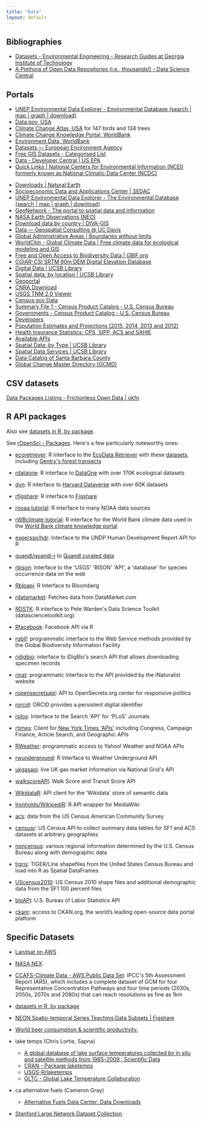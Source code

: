 ```yaml
---
title: "Data"
layout: default
---
```


## Bibliographies

- [Datasets - Environmental Engineering - Research Guides at Georgia Institute of Technology](http://libguides.gatech.edu/c.php?g=54014&p=349002)
- [A Plethora of Open Data Repositories (i.e., thousands!) - Data Science Central](http://www.datasciencecentral.com/profiles/blogs/a-plethora-of-open-data-repositories-i-e-thousands)

## Portals

- [UNEP Environmental Data Explorer - Environmental Database (search \| map \| graph \| download)](http://geodata.grid.unep.ch/)
- [Data.gov, USA](http://catalog.data.gov/dataset)
- [Climate Change Atlas, USA](http://www.fs.fed.us/nrs/atlas/) for 147 birds and 134 trees
- [Climate Change Knowledge Portal, WorldBank](http://sdwebx.worldbank.org/climateportal/)
- [Environment Data, WorldBank](http://data.worldbank.org/topic/environment)
- [Datasets — European Environment Agency](http://www.eea.europa.eu/data-and-maps/data#c17=&c11=&c5=all&c0=5&b_start=0)
- [Free GIS Datasets - Categorised List](http://freegisdata.rtwilson.com/)
- [Data - Developer Central \| US EPA](http://developer.epa.gov/category/data/)
- [Quick Links \| National Centers for Environmental Information (NCEI) formerly known as National Climatic Data Center (NCDC)](https://www.ncdc.noaa.gov/data-access/quick-links)
* [Downloads \| Natural Earth](http://www.naturalearthdata.com/downloads/)
* [Socioeconomic Data and Applications Center \| SEDAC](http://sedac.ciesin.columbia.edu/)
* [UNEP Environmental Data Explorer - The Environmental Database (search \| map \| graph \| download)](http://geodata.grid.unep.ch/)
* [GeoNetwork - The portal to spatial data and information](http://www.fao.org/geonetwork/srv/en/main.home)
* [NASA Earth Observations (NEO)](http://neo.sci.gsfc.nasa.gov/)
* [Download data by country \| DIVA-GIS](http://www.diva-gis.org/gdata)
* [Data — Geospatial Consulting @ UC Davis](https://geospatial.ucdavis.edu/resources/data-cartography)
* [Global Administrative Areas \| Boundaries without limits](http://gadm.org/)
* [WorldClim - Global Climate Data \| Free climate data for ecological modeling and GIS](http://www.worldclim.org/)
* [Free and Open Access to Biodiversity Data \| GBIF.org](http://www.gbif.org/)
* [CGIAR-CSI SRTM 90m DEM Digital Elevation Database](http://srtm.csi.cgiar.org/)
* [Digital Data \| UCSB Library](http://www.library.ucsb.edu/mil/digital-data)
* [Spatial data: by location \| UCSB Library](http://www.library.ucsb.edu/map-imagery-lab/spatial-data-location)
* [Geoportal](http://portal.gis.ca.gov/geoportal/catalog/main/home.page)
* [CNRA Download](http://www.atlas.ca.gov/download.html)
* [USGS TNM 2.0 Viewer](http://viewer.nationalmap.gov/viewer/)
* [Census.gov Data](http://www.census.gov/data.html)
* [Summary File 1 - Census Product Catalog - U.S. Census Bureau](http://www.census.gov/mp/www/cat/decennial_census_2010/summary_file_1_1.html)
* [Governments - Census Product Catalog - U.S. Census Bureau](http://www.census.gov/mp/www/cat/governments/)
* [Developers](http://www.census.gov/data/developers.html)
* [Population Estimates and Projections (2015, 2014, 2013 and 2012)](http://www.census.gov/data/developers/data-sets/population-estimates-and-projections.html)
* [Health Insurance Statistics: CPS, SIPP, ACS and SAHIE](http://www.census.gov/data/developers/data-sets/Health-Insurance-Statistics.html)
* [Available APIs](http://www.census.gov/data/developers/data-sets.html)
* [Spatial Data: by Type \| UCSB Library](http://www.library.ucsb.edu/map-imagery-lab/spatial-data-type)
* [Spatial Data Services \| UCSB Library](http://www.library.ucsb.edu/mil/gis-services)
* [Data Catalog of Santa Barbara County](http://cosb.countyofsb.org/gis/default.aspx?id=2802)
* [Global Change Master Directory (GCMD)](http://gcmd.nasa.gov/KeywordSearch/Keywords.do?Portal=GCMD&KeywordPath=Parameters\|Home&MetadataType=0&Columns=0#maincontent)

## CSV datasets

[Data Packages Listing - Frictionless Open Data \| okfn](http://data.okfn.org/data)

## R API packages

Also see [datasets in R, by package](https://vincentarelbundock.github.io/Rdatasets/datasets.html).

See [rOpenSci - Packages](https://ropensci.org/packages/#data_publication). Here's a few particularly noteworthy ones:

* [ecoretriever](https://github.com/ropensci/ecoretriever): R interface to the [EcoData Retriever](http://ecodataretriever.org) with these [datasets](http://www.ecodataretriever.org/available-data.html), including [Gentry's    forest transects](http://www.davidzeleny.net/anadat-r/doku.php/en:data:gentry)

* [rdataone](https://github.com/DataONEorg/rdataone): R interface to [DataOne](https://search.dataone.org) with over 170K ecological datasets
* [dvn](https://github.com/ropensci/dvn): R interface to [Harvard Dataverse](https://dataverse.harvard.edu/dataverse.xhtml?alias=harvard&q=) with over 60K datasets
* [rfigshare](https://github.com/ropensci/rfigshare): R interface to [Figshare](https://figshare.com/browse)

* [rnoaa tutorial](https://ropensci.org/tutorials/rnoaa_tutorial.html): R interface to many NOAA data sources
* [rWBclimate tutorial](https://ropensci.org/tutorials/rwbclimate_tutorial.html): R interface for the World Bank climate data used in the [World Bank climate knowledge portal](https://github.com/ropensci/rnoaa)

* [expersso/hdr](https://github.com/expersso/hdr): Interface to the UNDP Human Development Report API for R
* [quandl/quandl-r](https://github.com/quandl/quandl-r) to [Quandl curated data](https://www.quandl.com/browse)
* [rbison](https://cran.r-project.org/web/packages/rbison/index.html): Interface to the 'USGS' 'BISON' 'API', a 'database' for species occurrence data on the web
* [Rblpapi](https://cran.r-project.org/web/packages/Rblpapi/index.html): R Interface to Bloomberg
* [rdatamarket](https://cran.r-project.org/web/packages/rdatamarket/index.html): Fetches data from DataMarket.com
* [RDSTK](https://cran.r-project.org/web/packages/RDSTK/index.html): R interface to Pete Warden's Data Science Toolkit (datasciencetoolkit.org)
* [Rfacebook](https://cran.r-project.org/web/packages/Rfacebook/index.html): Facebook API via R
* [rgbif](https://cran.r-project.org/web/packages/rgbif/index.html): programmatic interface to the Web Service methods provided by the Global Biodiversity Information Facility
* [ridigbio](https://cran.r-project.org/web/packages/ridigbio/index.html): interface to iDigBio's search API that allows downloading specimen records
* [rinat](https://cran.r-project.org/web/packages/rinat/index.html): programmatic interface to the API provided by the iNaturalist website
* [ropensecretsapi](https://cran.r-project.org/web/packages/ropensecretsapi/index.html): API to OpenSecrets.org center for responsive politics
* [rorcid](https://cran.r-project.org/web/packages/rorcid/index.html): ORCID provides a persistent digital identifier
* [rplos](https://cran.r-project.org/web/packages/rplos/index.html): Interface to the Search 'API' for 'PLoS' Journals
* [rtimes](https://cran.r-project.org/web/packages/rtimes/index.html): Client for [New York Times 'APIs'](http://developer.nytimes.com/docs) including Congress, Campaign Finance, Article Search, and Geographic APIs
* [RWeather](https://cran.r-project.org/web/packages/RWeather/index.html): programmatic access to Yahoo! Weather and NOAA APIs
* [rwunderground](https://cran.r-project.org/web/packages/rwunderground/index.html): R Interface to Weather Underground API
* [ukgasapi](https://cran.r-project.org/web/packages/ukgasapi/index.html): live UK gas market information via National Grid's API
* [walkscoreAPI](https://cran.r-project.org/web/packages/walkscoreAPI/index.html): Walk Score and Transit Score API
* [WikidataR](https://cran.r-project.org/web/packages/WikidataR/index.html): API client for the 'Wikidata' store of semantic data
* [Ironholds/WikipediR](https://github.com/Ironholds/WikipediR#thanks-and-misc): R API wrapper for MediaWiki
* [acs](https://cran.r-project.org/web/packages/acs/index.html): data from the US Census American Community Survey
* [censusr](https://cran.r-project.org/web/packages/censusr/index.html): US Census API to collect summary data tables for SF1 and ACS datasets at arbitrary geographies
* [noncensus](https://cran.r-project.org/web/packages/noncensus/index.html): various regional information determined by the U.S. Census Bureau along with demographic data
* [tigris](https://cran.r-project.org/web/packages/tigris/index.html): TIGER/Line shapefiles from the United States Census Bureau and load into R as Spatial DataFrames
* [UScensus2010](https://cran.r-project.org/web/packages/UScensus2010/index.html): US Census 2010 shape files and additional demographic data from the SF1 100 percent files
* [blsAPI](https://cran.r-project.org/web/packages/blsAPI/index.html): U.S. Bureau of Labor Statistics API
* [ckanr](https://cran.r-project.org/web/packages/ckanr/index.html): access to CKAN.org, the world’s leading
open-source data portal platform


## Specific Datasets

- [Landsat on AWS](http://aws.amazon.com/public-data-sets/landsat/)
- [NASA NEX](http://aws.amazon.com/nasa/nex/)
- [CCAFS-Climate Data - AWS Public Data Set](http://aws.amazon.com/datasets/ccafs-climate-data/): IPCC's 5th Assessment Report (AR5), which includes a complete dataset of GCM for four Representative Concentration Pathways and four time periods (2030s, 2050s, 2070s and 2080s) that can reach resolutions as fine as 1km

- [datasets in R, by package](https://vincentarelbundock.github.io/Rdatasets/datasets.html)

- [NEON Spatio-temporal Series Teaching Data Subsets \| Figshare](https://figshare.com/articles/Spatio_temporal_Series_Teaching_Data_Subsets/2009586)

- [World beer consumption & scientific productivity.](https://figshare.com/articles/World_beer_consumption_scientific_productivity_/664162)

- lake temps (Chris Lortie, Sapna)
  * [A global database of lake surface temperatures collected by in situ and satellite methods from 1985–2009 : Scientific Data](http://www.nature.com/articles/sdata20158)
  * [CRAN - Package laketemps](https://cran.r-project.org/web/packages/laketemps/index.html)
  * [USGS-R/laketemps](https://github.com/USGS-R/laketemps)
  * [GLTC - Global Lake Temperature Collaboration](http://www.laketemperature.org/)

- ca alternative fuels (Cameron Gray)
  * [Alternative Fuels Data Center: Data Downloads](http://www.afdc.energy.gov/data_download/)

- [Stanford Large Network Dataset Collection](http://snap.stanford.edu/data/)
